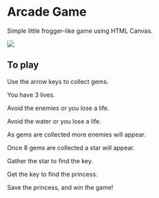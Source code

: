 # Arcade Game

Simple little frogger-like game using HTML Canvas.

![](/arcade-game-cap.gif)

## To play

Use the arrow keys to collect gems.

You have 3 lives.

Avoid the enemies or you lose a life.

Avoid the water or you lose a life.

As gems are collected more enemies will appear.

Once 8 gems are collected a star will appear.

Gather the star to find the key.

Get the key to find the princess.

Save the princess, and win the game!